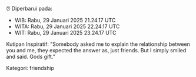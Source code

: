 ⏰ Diperbarui pada:
- WIB: Rabu, 29 Januari 2025 21.24.17 UTC
- WITA: Rabu, 29 Januari 2025 22.24.17 UTC
- WIT: Rabu, 29 Januari 2025 23.24.17 UTC

Kutipan Inspiratif:
"Somebody asked me to explain the relationship between you and me, they expected the answer as, just friends. But I simply smiled and said. Gods gift."


Kategori: friendship

